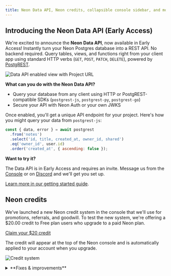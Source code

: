 ```yaml
---
title: Neon Data API, Neon credits, collapsible console sidebar, and more
---
```


## Introducing the Neon Data API (Early Access)

We're excited to announce the **Neon Data API**, now available in Early Access! Instantly turn your Neon Postgres database into a REST API. No backend required. Query tables, views, and functions right from your client app using standard HTTP verbs (`GET`, `POST`, `PATCH`, `DELETE`), powered by [PostgREST](https://postgrest.org).

![Data API enabled view with Project URL](/docs/changelog/data-api-enabled.png)

**What can you do with the Neon Data API?**

- Query your database from any client using HTTP or PostgREST-compatible SDKs (`postgrest-js`, `postgrest-py`, `postgrest-go`)
- Secure your API with Neon Auth or your own JWKS

Once enabled, you'll get a unique API endpoint for your project. Here's how you might query your data from `postgrest-js`:

```javascript shouldWrap
const { data, error } = await postgrest
  .from('notes')
  .select('id, title, created_at, owner_id, shared')
  .eq('owner_id', user.id)
  .order('created_at', { ascending: false });
```

**Want to try it?**

The Data API is in Early Access and requires an invite. Message us from the [Console](https://console.neon.tech/app/projects?modal=feedback) or on [Discord](https://t.co/kORvEuCUpJ) and we'll get you set up.

[Learn more in our getting started guide](/docs/data-api/get-started).

## Neon credits

We’ve launched a new Neon credit system in the console that we'll use for promotions, referrals, and goodwill. To test the new system, we're offering a $20.00 credit to Free plan users who upgrade to a paid Neon plan.

[Claim your $20 credit](https://fyi.neon.tech/chglogcreds)

The credit will appear at the top of the Neon console and is automatically applied to your account when you upgrade.

![Credit system](/docs/changelog/credit_system.png)

<details>

<summary>**Fixes & improvements**</summary>

- **Neon MCP Server**
  - We added a new MCP client authentication request dialog to the remote Neon MCP Server that displays the MCP client's name, website, and redirect URIs before authentication begins. The approvals are saved for subsequent authentication requests.

- **Private Networking**
  - We fixed an issue that prevented some Private Networking users from using Private DNS.

- **Neon Console**
  - We updated the **Create project** modal launched from the **New Project** button on the Projects page to use the newer modal used elsewhere in the console.
  - The new **Backup & Restore** page (available to [Early Access](/docs/introduction/early-access) users) which supports snapshots can now be enabled via a toggle. The toggle lets you switch back and forth between the new **Backup & Restore** page and the current **Restore** page. To learn more, see [Backup & Restore](/docs/guides/backup-restore).

    ![backup & restore toggle](/docs/changelog/backup_restore_toggle.png)

  - We added support for transferring multiple projects from one organization to another.

    ![multiple project transfer](/docs/changelog/multiple_project_transfer.png)

- **Neon API**
  - The [Retrieve project consumption metrics](https://api-docs.neon.tech/reference/getconsumptionhistoryperproject) API now returns a `logical_size_bytes_hour` value, which is the logical data size consumed on an hourly basis.

- **Drizzle Studio update**
  - The Drizzle Studio integration that powers the **Tables** page in the Neon Console has been updated to version 1.0.21. For the latest improvements and fixes, see the [Neon Drizzle Studio Integration Changelog](https://github.com/neondatabase/neon-drizzle-studio-changelog/blob/main/CHANGELOG.md).

- **Fixes**
  - Fixed an issue that caused an `Org not found` error to be displayed in the Neon Console immediately after creating a new org.

</details>
